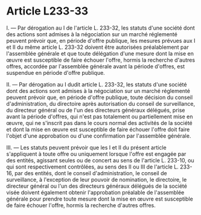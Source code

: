 # Article L233-33

I. ― Par dérogation au I de l'article L. 233-32, les statuts d'une société dont des actions sont admises à la négociation sur un marché réglementé peuvent prévoir que, en période d'offre publique, les mesures prévues aux I et II du même article L. 233-32 doivent être autorisées préalablement par l'assemblée générale et que toute délégation d'une mesure dont la mise en œuvre est susceptible de faire échouer l'offre, hormis la recherche d'autres offres, accordée par l'assemblée générale avant la période d'offres, est suspendue en période d'offre publique.

II. ― Par dérogation au I dudit article L. 233-32, les statuts d'une société dont des actions sont admises à la négociation sur un marché réglementé peuvent prévoir que, en période d'offre publique, toute décision du conseil d'administration, du directoire après autorisation du conseil de surveillance, du directeur général ou de l'un des directeurs généraux délégués, prise avant la période d'offres, qui n'est pas totalement ou partiellement mise en œuvre, qui ne s'inscrit pas dans le cours normal des activités de la société et dont la mise en œuvre est susceptible de faire échouer l'offre doit faire l'objet d'une approbation ou d'une confirmation par l'assemblée générale.

III. ― Les statuts peuvent prévoir que les I et II du présent article s'appliquent à toute offre ou uniquement lorsque l'offre est engagée par des entités, agissant seules ou de concert au sens de l'article L. 233-10, ou qui sont respectivement contrôlées, au sens des II ou III de l'article L. 233-16, par des entités, dont le conseil d'administration, le conseil de surveillance, à l'exception de leur pouvoir de nomination, le directoire, le directeur général ou l'un des directeurs généraux délégués de la société visée doivent également obtenir l'approbation préalable de l'assemblée générale pour prendre toute mesure dont la mise en œuvre est susceptible de faire échouer l'offre, hormis la recherche d'autres offres.
